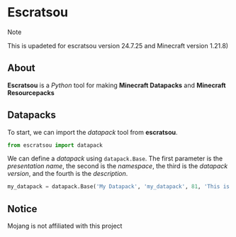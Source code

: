# Escratsou
> [!NOTE]
> This is upadeted for escratsou version 24.7.25 and Minecraft version 1.21.8)
## About
**Escratsou** is a *Python* tool for making **Minecraft Datapacks** and **Minecraft Resourcepacks**
## Datapacks
To start, we can import the *datapack* tool from **escratsou**.
```python
from escratsou import datapack
```
We can define a *datapack* using `datapack.Base`. The first parameter is the *presentation name*, the second is the *namespace*, the third is the *datapack version*, and the fourth is the *description*.
```python
my_datapack = datapack.Base('My Datapack', 'my_datapack', 81, 'This is a example datapack.')
```
## Notice
Mojang is not affiliated with this project

